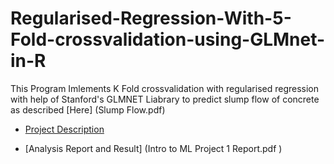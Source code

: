 # Regularised-Regression-With-5-Fold-crossvalidation-using-GLMnet-in-R

This Program Imlements K Fold crossvalidation with regularised regression with help of Stanford's GLMNET Liabrary to predict slump flow of concrete as described [Here] (Slump Flow.pdf)

* [Project Description](Description.pdf)

* [Analysis Report and Result]  (Intro to ML Project 1 Report.pdf )

